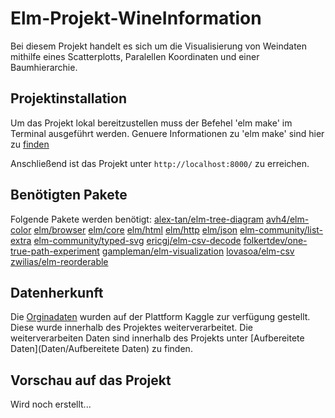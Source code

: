 # Elm-Projekt-WineInformation
 Bei diesem Projekt handelt es sich um die Visualisierung von Weindaten mithilfe eines Scatterplotts, Paralellen Koordinaten und einer Baumhierarchie.

## Projektinstallation
Um das Projekt lokal bereitzustellen muss der Befehel 'elm make' im Terminal ausgeführt werden. Genuere Informationen zu 'elm make' sind hier zu [finden](https://hackage.haskell.org/package/elm-make)

Anschließend ist das Projekt unter `http://localhost:8000/` zu erreichen.

## Benötigten Pakete
Folgende Pakete werden benötigt:
[alex-tan/elm-tree-diagram](https://package.elm-lang.org/packages/alex-tan/elm-tree-diagram/latest/)
[avh4/elm-color](https://package.elm-lang.org/packages/avh4/elm-color/latest/)
[elm/browser](https://package.elm-lang.org/packages/elm/browser/latest/)
[elm/core](https://package.elm-lang.org/packages/elm/core/latest/)
[elm/html](https://package.elm-lang.org/packages/elm/html/latest/)
[elm/http](https://package.elm-lang.org/packages/elm/http/latest/)
[elm/json](https://package.elm-lang.org/packages/elm/json/latest/)
[elm-community/list-extra](https://package.elm-lang.org/packages/elm-community/list-extra/latest/)
[elm-community/typed-svg](https://package.elm-lang.org/packages/elm-community/typed-svg/latest/)
[ericgj/elm-csv-decode](https://package.elm-lang.org/packages/ericgj/elm-csv-decode/latest/)
[folkertdev/one-true-path-experiment](https://package.elm-lang.org/packages/folkertdev/one-true-path-experiment/latest/)
[gampleman/elm-visualization](https://package.elm-lang.org/packages/gampleman/elm-visualization/latest/)
[lovasoa/elm-csv](https://package.elm-lang.org/packages/lovasoa/elm-csv/latest/)
[zwilias/elm-reorderable](https://package.elm-lang.org/packages/zwilias/elm-reorderable/latest/)
 
 ## Datenherkunft
 Die [Orginadaten](https://www.kaggle.com/dev7halo/wine-information) wurden auf der Plattform Kaggle zur verfügung gestellt. Diese wurde innerhalb des Projektes weiterverarbeitet. Die weiterverarbeiten Daten sind innerhalb des Projekts unter [Aufbereitete Daten](Daten/Aufbereitete Daten) zu finden.

 ## Vorschau auf das Projekt
 Wird noch erstellt...
